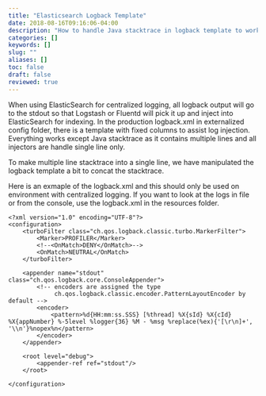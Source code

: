 ```yaml
---
title: "Elasticsearch Logback Template"
date: 2018-08-16T09:16:06-04:00
description: "How to handle Java stacktrace in logback template to work with ElasticSearch?"
categories: []
keywords: []
slug: ""
aliases: []
toc: false
draft: false
reviewed: true
---
```


When using ElasticSearch for centralized logging, all logback output will go to the stdout so that Logstash or Fluentd will pick it up and inject into ElasticSearch for indexing. In the production logback.xml in externalized config folder, there is a template with fixed columns to assist log injection. Everything works except Java stacktrace as it contains multiple lines and all injectors are handle single line only. 

To make multiple line stacktrace into a single line, we have manipulated the logback template a bit to concat the stacktrace. 

Here is an exmaple of the logback.xml and this should only be used on environment with centralized logging. If you want to look at the logs in file or from the console, use the logback.xml in the resources folder. 

```
<?xml version="1.0" encoding="UTF-8"?>
<configuration>
    <turboFilter class="ch.qos.logback.classic.turbo.MarkerFilter">
        <Marker>PROFILER</Marker>
        <!--<OnMatch>DENY</OnMatch>-->
        <OnMatch>NEUTRAL</OnMatch>
    </turboFilter>

    <appender name="stdout" class="ch.qos.logback.core.ConsoleAppender">
        <!-- encoders are assigned the type
             ch.qos.logback.classic.encoder.PatternLayoutEncoder by default -->
        <encoder>
            <pattern>%d{HH:mm:ss.SSS} [%thread] %X{sId} %X{cId} %X{appNumber} %-5level %logger{36} %M - %msg %replace(%ex){'[\r\n]+', '\\n'}%nopex%n</pattern>
        </encoder>
    </appender>

    <root level="debug">
        <appender-ref ref="stdout"/>
    </root>

</configuration>
```
